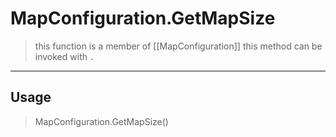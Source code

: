 # MapConfiguration.GetMapSize
> this function is a member of [[MapConfiguration]]
> this method can be invoked with `.`
-----
## Usage
> MapConfiguration.GetMapSize()
